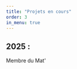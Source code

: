 ```yaml
---
title: "Projets en cours"
order: 3
in_menu: true
---
```

<div class="encart">
<h2>2025 :</h2>
<p>Membre du Mat' </p>
</div> 
